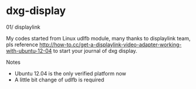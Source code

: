 # dxg-display

01/ displaylink

My codes started from Linux udlfb module, many thanks to displaylink team, pls reference http://how-to.cc/get-a-displaylink-video-adapter-working-with-ubuntu-12-04 to start your journal of dxg display.

Notes
- Ubuntu 12.04 is the only verified platform now
- A little bit change of udlfb is required
